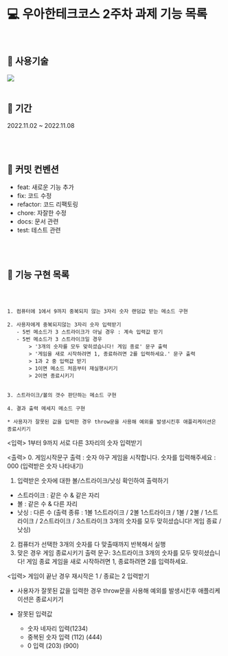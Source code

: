 # 💻 우아한테크코스 2주차 과제 기능 목록

<br/>

## 🚀 사용기술
 <img src="https://img.shields.io/badge/JavaScript-F7DF1E?style=for-the-badge&logo=javascript&logoColor=black">


<br/>
<br/>

 ## 📅 기간

2022.11.02 ~ 2022.11.08

<br/>
<br/>


## 📌 커밋 컨벤션
- feat:       새로운 기능 추가
- fix:        코드 수정
- refactor:   코드 리팩토링
- chore:      자잘한 수정
- docs:       문서 관련 
- test:       테스트 관련

<br/>
<br/>

## 🎯 기능 구현 목록
<br/>

```

1. 컴퓨터에 1에서 9까지 중복되지 않는 3자리 숫자 랜덤값 받는 메소드 구현

2. 사용자에게 중복되지않는 3자리 숫자 입력받기
   - 5번 메소드가 3 스트라이크가 아닐 경우 : 계속 입력값 받기
   - 5번 메소드가 3 스트라이크일 경우 
       > '3개의 숫자를 모두 맞히셨습니다! 게임 종료' 문구 출력
       > '게임을 새로 시작하려면 1, 종료하려면 2를 입력하세요.' 문구 출력
       > 1과 2 중 입력값 받기
       > 1이면 메소드 처음부터 재실행시키기
       > 2이면 종료시키기


3. 스트라이크/볼의 갯수 판단하는 메소드 구현

4. 결과 출력 메세지 메소드 구현

* 사용자가 잘못된 값을 입력한 경우 throw문을 사용해 예외를 발생시킨후 애플리케이션은 종료시키기

```


<입력>
1부터 9까지 서로 다른 3자리의 숫자 입력받기

<출력>
0. 게임시작문구 출력 : 숫자 야구 게임을 시작합니다.
     숫자를 입력해주세요 : 000 (입력받은 숫자 나타내기)
1. 입력받은 숫자에 대한 볼/스트라이크/낫싱 확인하여 출력하기
 - 스트라이크 : 같은 수 & 같은 자리
 - 볼 : 같은 수 & 다른 자리
 - 낫싱 : 다른 수 
 (출력 종류 : 1볼 1스트라이크 / 2볼 1스트라이크 / 1볼 / 2볼 / 1스트라이크 / 2스트라이크 / 3스트라이크 3개의 숫자를 모두 맞히셨습니다! 게임 종료 / 낫싱)
2. 컴퓨터가 선택한 3개의 숫자를 다 맞출때까지 반복해서 실행
3. 맞은 경우 게임 종료시키기
   출력 문구: 3스트라이크 
              3개의 숫자를 모두 맞히셨습니다! 게임 종료
              게임을 새로 시작하려면 1, 종료하려면 2를 입력하세요.

<입력>
게임이 끝난 경우 재시작은 1 / 종료는 2 입력받기


* 사용자가 잘못된 값을 입력한 경우 throw문을 사용해 예외를 발생시킨후 애플리케이션은 종료시키기
 
* 잘못된 입력값 
  - 숫자 네자리 입력(1234)
  - 중복된 숫자 입력 (112) (444)
  - 0 입력 (203) (900)

```